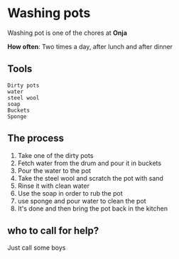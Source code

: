 # Washing pots

Washing pot is one of the chores at **Onja**

**How often**: Two times a day, after lunch and after dinner

## Tools
    Dirty pots
    water
    steel wool
    soap
    Buckets
    Sponge

## The process
1. Take one of the dirty pots
1. Fetch water from the drum and pour it in buckets
1. Pour the water to the pot
1. Take the steel wool and scratch the pot with sand
1. Rinse it with clean water
1. Use the soap in order to rub the pot
1. use sponge and pour water to clean the pot
1. It's done and then bring the pot back in the kitchen

## who to call for help?
Just call some boys 